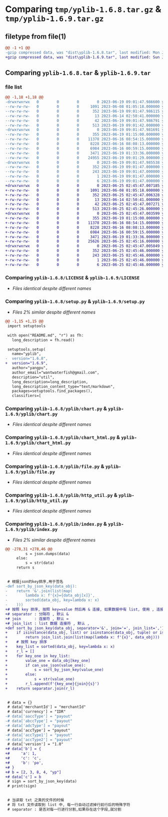 # Comparing `tmp/yplib-1.6.8.tar.gz` & `tmp/yplib-1.6.9.tar.gz`

## filetype from file(1)

```diff
@@ -1 +1 @@
-gzip compressed data, was "dist\yplib-1.6.8.tar", last modified: Mon Jun 19 09:01:47 2023, max compression
+gzip compressed data, was "dist\yplib-1.6.9.tar", last modified: Sun Jun 25 02:45:47 2023, max compression
```

## Comparing `yplib-1.6.8.tar` & `yplib-1.6.9.tar`

### file list

```diff
@@ -1,18 +1,18 @@
-drwxrwxrwx   0        0        0        0 2023-06-19 09:01:47.986600 yplib-1.6.8/
--rw-rw-rw-   0        0        0     1091 2023-06-08 01:05:18.000000 yplib-1.6.8/LICENSE
--rw-rw-rw-   0        0        0      352 2023-06-19 09:01:47.986115 yplib-1.6.8/PKG-INFO
--rw-rw-rw-   0        0        0       13 2023-06-14 02:50:41.000000 yplib-1.6.8/README.md
--rw-rw-rw-   0        0        0       42 2023-06-19 09:01:47.986791 yplib-1.6.8/setup.cfg
--rw-rw-rw-   0        0        0      513 2023-06-19 09:01:42.000000 yplib-1.6.8/setup.py
-drwxrwxrwx   0        0        0        0 2023-06-19 09:01:47.981691 yplib-1.6.8/yplib/
--rw-rw-rw-   0        0        0      355 2023-06-19 01:15:00.000000 yplib-1.6.8/yplib/__init__.py
--rw-rw-rw-   0        0        0    11378 2023-06-16 08:54:15.000000 yplib-1.6.8/yplib/chart.py
--rw-rw-rw-   0        0        0     8228 2023-06-16 08:08:13.000000 yplib-1.6.8/yplib/chart_html.py
--rw-rw-rw-   0        0        0     6984 2023-06-16 00:59:15.000000 yplib-1.6.8/yplib/file.py
--rw-rw-rw-   0        0        0     3471 2023-06-19 01:33:36.000000 yplib-1.6.8/yplib/http_util.py
--rw-rw-rw-   0        0        0    24955 2023-06-19 09:01:29.000000 yplib-1.6.8/yplib/index.py
-drwxrwxrwx   0        0        0        0 2023-06-19 09:01:47.985538 yplib-1.6.8/yplib.egg-info/
--rw-rw-rw-   0        0        0      352 2023-06-19 09:01:47.000000 yplib-1.6.8/yplib.egg-info/PKG-INFO
--rw-rw-rw-   0        0        0      243 2023-06-19 09:01:47.000000 yplib-1.6.8/yplib.egg-info/SOURCES.txt
--rw-rw-rw-   0        0        0        1 2023-06-19 09:01:47.000000 yplib-1.6.8/yplib.egg-info/dependency_links.txt
--rw-rw-rw-   0        0        0        6 2023-06-19 09:01:47.000000 yplib-1.6.8/yplib.egg-info/top_level.txt
+drwxrwxrwx   0        0        0        0 2023-06-25 02:45:47.007185 yplib-1.6.9/
+-rw-rw-rw-   0        0        0     1091 2023-06-08 01:05:18.000000 yplib-1.6.9/LICENSE
+-rw-rw-rw-   0        0        0      352 2023-06-25 02:45:47.006328 yplib-1.6.9/PKG-INFO
+-rw-rw-rw-   0        0        0       13 2023-06-14 02:50:41.000000 yplib-1.6.9/README.md
+-rw-rw-rw-   0        0        0       42 2023-06-25 02:45:47.007271 yplib-1.6.9/setup.cfg
+-rw-rw-rw-   0        0        0      513 2023-06-25 02:45:26.000000 yplib-1.6.9/setup.py
+drwxrwxrwx   0        0        0        0 2023-06-25 02:45:47.003599 yplib-1.6.9/yplib/
+-rw-rw-rw-   0        0        0      355 2023-06-19 01:15:00.000000 yplib-1.6.9/yplib/__init__.py
+-rw-rw-rw-   0        0        0    11378 2023-06-16 08:54:15.000000 yplib-1.6.9/yplib/chart.py
+-rw-rw-rw-   0        0        0     8228 2023-06-16 08:08:13.000000 yplib-1.6.9/yplib/chart_html.py
+-rw-rw-rw-   0        0        0     6984 2023-06-16 00:59:15.000000 yplib-1.6.9/yplib/file.py
+-rw-rw-rw-   0        0        0     3471 2023-06-19 01:33:36.000000 yplib-1.6.9/yplib/http_util.py
+-rw-rw-rw-   0        0        0    25626 2023-06-25 02:45:16.000000 yplib-1.6.9/yplib/index.py
+drwxrwxrwx   0        0        0        0 2023-06-25 02:45:47.005849 yplib-1.6.9/yplib.egg-info/
+-rw-rw-rw-   0        0        0      352 2023-06-25 02:45:46.000000 yplib-1.6.9/yplib.egg-info/PKG-INFO
+-rw-rw-rw-   0        0        0      243 2023-06-25 02:45:46.000000 yplib-1.6.9/yplib.egg-info/SOURCES.txt
+-rw-rw-rw-   0        0        0        1 2023-06-25 02:45:46.000000 yplib-1.6.9/yplib.egg-info/dependency_links.txt
+-rw-rw-rw-   0        0        0        6 2023-06-25 02:45:46.000000 yplib-1.6.9/yplib.egg-info/top_level.txt
```

### Comparing `yplib-1.6.8/LICENSE` & `yplib-1.6.9/LICENSE`

 * *Files identical despite different names*

### Comparing `yplib-1.6.8/setup.py` & `yplib-1.6.9/setup.py`

 * *Files 2% similar despite different names*

```diff
@@ -1,15 +1,15 @@
 import setuptools
 
 with open("README.md", "r") as fh:
   long_description = fh.read()
 
 setuptools.setup(
   name="yplib",
-  version="1.6.8",
+  version="1.6.9",
   author="yangpu",
   author_email="wantwaterfish@gmail.com",
   description="util",
   long_description=long_description,
   long_description_content_type="text/markdown",
   packages=setuptools.find_packages(),
   classifiers=[
```

### Comparing `yplib-1.6.8/yplib/chart.py` & `yplib-1.6.9/yplib/chart.py`

 * *Files identical despite different names*

### Comparing `yplib-1.6.8/yplib/chart_html.py` & `yplib-1.6.9/yplib/chart_html.py`

 * *Files identical despite different names*

### Comparing `yplib-1.6.8/yplib/file.py` & `yplib-1.6.9/yplib/file.py`

 * *Files identical despite different names*

### Comparing `yplib-1.6.8/yplib/http_util.py` & `yplib-1.6.9/yplib/http_util.py`

 * *Files identical despite different names*

### Comparing `yplib-1.6.8/yplib/index.py` & `yplib-1.6.9/yplib/index.py`

 * *Files 2% similar despite different names*

```diff
@@ -278,31 +278,46 @@
         s = json.dumps(data)
     else:
         s = str(data)
     return s
 
 
 # 根据json的key排序,用于签名
-def sort_by_json_key(data_obj):
-    return '&'.join(list(map(
-        lambda x: f'{x}={data_obj[x]}',
-        sorted(data_obj, key=lambda x: x)
-    )))
+# 按照 key 排序, 按照 key=value 然后再 & 连接, 如果数据中有 list, 使用 , 连接 list 中的数据, 然后拼接成 str 返回
+# separator : 分隔符 , 默认 &
+# join      : 连接符 , 默认 =
+# join_list : list 数据 连接符 , 默认 ,
+def sort_by_json_key(data_obj, separator='&', join='=', join_list=','):
+    if isinstance(data_obj, list) or isinstance(data_obj, tuple) or isinstance(data_obj, set):
+        return join_list.join(list(map(lambda x: f'{x}', data_obj)))
+    # 按照 key 排序
+    key_list = sorted(data_obj, key=lambda x: x)
+    r_l = []
+    for key_one in key_list:
+        value_one = data_obj[key_one]
+        if can_use_json(value_one):
+            s = sort_by_json_key(value_one)
+        else:
+            s = str(value_one)
+        r_l.append(f'{key_one}{join}{s}')
+    return separator.join(r_l)
 
 
 # data = {}
 # data['merchantId'] = "merchantId"
 # data['currency'] = "IDR"
-# data['aaccType'] = "payout"
-# data['abccType'] = "payout"
-# data['adcType'] = "payout"
 # data['accType'] = "payout"
-# data['accType1'] = "payout"
-# data['accType2'] = "payout"
 # data['version'] = "1.0"
+# data['b'] = {
+#     'a': 1,
+#     'c': 'c',
+#     'b': 'po',
+# }
+# b = [2, 3, 8, 4, "yp"]
+# data['c'] = b
 # sign = sort_by_json_key(data)
 # print(sign)
 
 
 # 当读取 txt 之类的文件的时候
 # 将 txt 文件读取到 list 中, 每一行自动过滤掉行前行后的特殊字符
 # separator : 是否对每一行进行分割,如果存在这个字段,就分割
```

